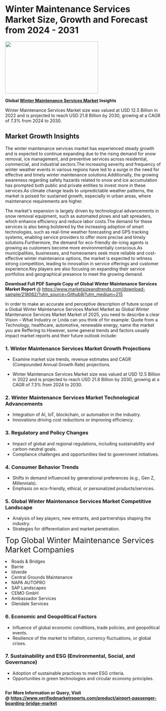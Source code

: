 <H1>Winter Maintenance Services Market Size, Growth and Forecast from 2024 - 2031</H1><img class="aligncenter size-medium wp-image-584254" src="https://thirdeyenews.in/wp-content/uploads/2024/09/Global-Market-Research-300x168.jpeg" alt="" width="300" height="168" /><p><strong>Global&nbsp;<a href="https://www.marketsizeandtrends.com/download-sample/218062/?utm_source=Github8j?utm_medium=215">Winter Maintenance Services Market</a> Insights</strong></p><p>Winter Maintenance Services Market size was valued at USD 12.5 Billion in 2022 and is projected to reach USD 21.8 Billion by 2030, growing at a CAGR of 7.3% from 2024 to 2030.</p><p><h2>Market Growth Insights</h2> <p>The winter maintenance services market has experienced steady growth and is expected to continue expanding due to the rising demand for snow removal, ice management, and preventive services across residential, commercial, and industrial sectors.The increasing severity and frequency of winter weather events in various regions have led to a surge in the need for effective and timely winter maintenance solutions.Additionally, the growing awareness regarding safety hazards related to snow and ice accumulation has prompted both public and private entities to invest more in these services.As climate change leads to unpredictable weather patterns, the market is poised for sustained growth, especially in urban areas, where maintenance requirements are higher.</p> <p>The market's expansion is largely driven by technological advancements in snow removal equipment, such as automated plows and salt spreaders, which enhance efficiency and reduce labor costs.The demand for these services is also being bolstered by the increasing adoption of smart technologies, such as real-time weather forecasting and GPS tracking systems, enabling service providers to offer more precise and timely solutions.Furthermore, the demand for eco-friendly de-icing agents is growing as customers become more environmentally conscious.As municipalities, businesses, and homeowners seek more reliable and cost-effective winter maintenance options, the market is expected to witness strong competition, leading to innovation in service offerings and customer experience.Key players are also focusing on expanding their service portfolios and geographical presence to meet the growing demand.<p><span class=""><strong>Download Full PDF Sample Copy of Global Winter Maintenance Services Market Report</strong> @ <a href="https://www.marketsizeandtrends.com/download-sample/218062/?utm_source=Github8j?utm_medium=215" target="_blank">https://www.marketsizeandtrends.com/download-sample/218062/?utm_source=Github8j?utm_medium=215</a></span></p><p>In order to make an accurate and perceptive description of future scope of a Global&nbsp;Winter Maintenance Services Market Market as Global&nbsp;Winter Maintenance Services Market Market of 2025, you need to describe a clear Vision &ndash; What Industry or Linda can you think of for example: Quote from a Technology, healthcare, automotive, renewable energy, name the market you are Reffering to.However, some general trends and factors usually impact market reports and their future outlook include:</p><h3>1.&nbsp;<strong>Winter Maintenance Services Market Growth Projections</strong></h3><ul><li>Examine market size trends, revenue estimates and CAGR (Compounded Annual Growth Rate) projections.</li><li><p>Winter Maintenance Services Market size was valued at USD 12.5 Billion in 2022 and is projected to reach USD 21.8 Billion by 2030, growing at a CAGR of 7.3% from 2024 to 2030.</p></li></ul><h3>2.&nbsp;<strong>Winter Maintenance Services Market Technological Advancements</strong></h3><ul><li>Integration of AI, IoT, blockchain, or automation in the industry.</li><li>Innovations driving cost reductions or improving efficiency.</li></ul><h3>3.&nbsp;<strong>Regulatory and Policy Changes</strong></h3><ul><li>Impact of global and regional regulations, including sustainability and carbon-neutral goals.</li><li>Compliance challenges and opportunities tied to government initiatives.</li></ul><h3>4.&nbsp;<strong>Consumer Behavior Trends</strong></h3><ul><li>Shifts in demand influenced by generational preferences (e.g., Gen Z, Millennials).</li><li>Emphasis on eco-friendly, ethical, or personalized products/services.</li></ul><h3>5.&nbsp;<strong>Global Winter Maintenance Services Market Competitive Landscape</strong></h3><ul><li>Analysis of key players, new entrants, and partnerships shaping the industry.</li><li>Strategies for differentiation and market penetration.</li></ul><p data-pm-slice="1 1 []"><span style="color: inherit; font-family: inherit; font-size: 25px;">Top Global Winter Maintenance Services Market Companies</span></p><div class="" data-test-id=""><p><li>Roads & Bridges</li><li> Barrie</li><li> Idverde</li><li> Central Grounds Maintenance</li><li> NAPA AUTOPRO</li><li> SAP Landscapes</li><li> CEMO GmbH</li><li> Ambassador Services</li><li> Glendale Services</li></p></div><h3>6.&nbsp;<strong>Economic and Geopolitical Factors</strong></h3><ul><li>Influence of global economic conditions, trade policies, and geopolitical events.</li><li>Resilience of the market to inflation, currency fluctuations, or global crises.</li></ul><h3>7.&nbsp;<strong>Sustainability and ESG (Environmental, Social, and Governance)</strong></h3><ul><li>Adoption of sustainable practices to meet ESG criteria.</li><li>Opportunities in green technologies and circular economy principles.</li></ul><h2><strong style="font-size: 14px;">For More Information or Query, Visit @&nbsp;</strong><a style="background-color: #ffffff; font-size: 14px;" href="https://www.marketsizeandtrends.com/report/winter-maintenance-services-market/" target="_blank">https://www.verifiedmarketreports.com/product/airport-passenger-boarding-bridge-market</a></h2>